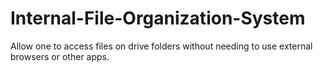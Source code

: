 # Internal-File-Organization-System
Allow one to access files on drive folders without needing to use external browsers or other apps.
